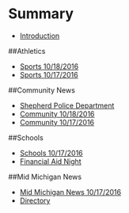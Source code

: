 # Summary

* [Introduction](README.md)

##Athletics
* [Sports 10/18/2016](_posts/athletics-10182016.md)
* [Sports 10/17/2016](_posts/2016-10-16-shepherd-athletics-10162016.md)

##Community News
* [Shepherd Police Department](shepherdpolicedepartment.md)
* [Community 10/18/2016](_posts/community-10182016.md)
* [Community 10/17/2016](_posts/communitynews.md)

##Schools
* [Schools 10/17/2016](_posts/schools-10172016.md)
* [Financial Aid Night](financialaidnight.md)

##Mid Michigan News
* [Mid Michigan News 10/17/2016](_posts/midmichigannews-10172016.md)
* [Directory](directory.md)

